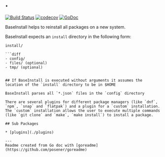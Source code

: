 # .

[![Build Status](https://travis-ci.org/magbeat/base-install.svg?branch=master)](https://travis-ci.org/magbeat/base-install)
[![codecov](https://codecov.io/gh/magbeat/base-install/branch/master/graph/badge.svg)](https://codecov.io/gh/magbeat/base-install)
[![GoDoc](https://img.shields.io/badge/pkg.go.dev-doc-blue)](http://pkg.go.dev/github.com/magbeat/base-install)

BaseInstall helps to reinstall all packages on a new system.

BaseInstall expects an `install` directory in the following form:

```
install/

```diff
- config/
- files/ (optional)
- tmp/ (optional)
```

```

## If BaseInstall is executed without arguments it assumes the location of the `install` directory to be in $HOME

BaseInstall parses all `*.json` files in the `config` directory

There are several plugins for different package managers (like `dnf`, `npm`, `snap` and `flatpak`) and a plugin for a `custom` installation.
The `custom` installation allows the user to execute multiple commands (like `git clone` and `make`, `make install`) to install a package.

## Sub Packages

* [plugins](./plugins)

---
Readme created from Go doc with [goreadme](https://github.com/posener/goreadme)
